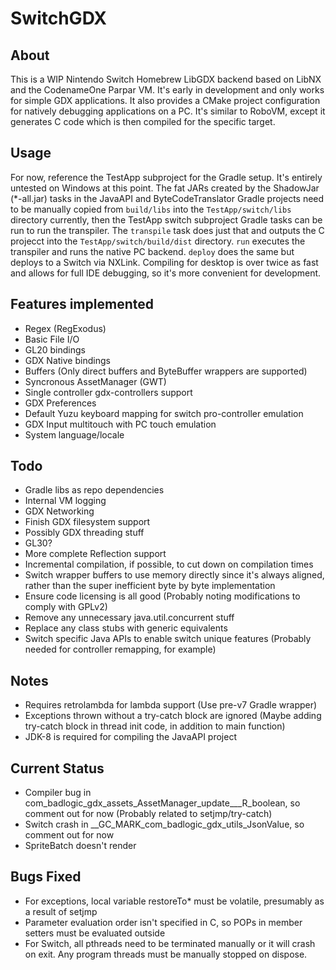# SwitchGDX

## About
This is a WIP Nintendo Switch Homebrew LibGDX backend based on LibNX and the CodenameOne Parpar VM. It's early in development and only works for simple GDX applications. It also provides a CMake project configuration for natively debugging applications on a PC. It's similar to
RoboVM, except it generates C code which is then compiled for the specific target.

## Usage
For now, reference the TestApp subproject for the Gradle setup. It's entirely untested on Windows at this point. The fat JARs created by the
ShadowJar (*-all.jar) tasks in the JavaAPI and ByteCodeTranslator Gradle projects need to be manually copied from `build/libs` into the `TestApp/switch/libs` directory
currently, then the TestApp switch subproject Gradle tasks can be run to run the transpiler. The `transpile` task does just that and outputs
the C projecct into the `TestApp/switch/build/dist` directory. `run` executes the transpiler and runs the native PC backend. `deploy`
does the same but deploys to a Switch via NXLink. Compiling for desktop is over twice as fast and allows for full IDE debugging, so it's
more convenient for development.

## Features implemented
- Regex (RegExodus)
- Basic File I/O
- GL20 bindings
- GDX Native bindings
- Buffers (Only direct buffers and ByteBuffer wrappers are supported)
- Syncronous AssetManager (GWT)
- Single controller gdx-controllers support
- GDX Preferences
- Default Yuzu keyboard mapping for switch pro-controller emulation
- GDX Input multitouch with PC touch emulation
- System language/locale

## Todo
- Gradle libs as repo dependencies
- Internal VM logging
- GDX Networking
- Finish GDX filesystem support
- Possibly GDX threading stuff
- GL30?
- More complete Reflection support
- Incremental compilation, if possible, to cut down on compilation times
- Switch wrapper buffers to use memory directly since it's always aligned, rather than the super inefficient byte by byte implementation
- Ensure code licensing is all good (Probably noting modifications to comply with GPLv2)
- Remove any unnecessary java.util.concurrent stuff
- Replace any class stubs with generic equivalents
- Switch specific Java APIs to enable switch unique features (Probably needed for controller remapping, for example)

## Notes
- Requires retrolambda for lambda support (Use pre-v7 Gradle wrapper)
- Exceptions thrown without a try-catch block are ignored (Maybe adding try-catch block in thread init code, in addition to main function)
- JDK-8 is required for compiling the JavaAPI project

## Current Status
- Compiler bug in com_badlogic_gdx_assets_AssetManager_update___R_boolean, so comment out for now (Probably related to setjmp/try-catch)
- Switch crash in __GC_MARK_com_badlogic_gdx_utils_JsonValue, so comment out for now
- SpriteBatch doesn't render

## Bugs Fixed
- For exceptions, local variable restoreTo* must be volatile, presumably as a result of setjmp
- Parameter evaluation order isn't specified in C, so POPs in member setters must be evaluated outside
- For Switch, all pthreads need to be terminated manually or it will crash on exit. Any program threads must be manually stopped on dispose.
